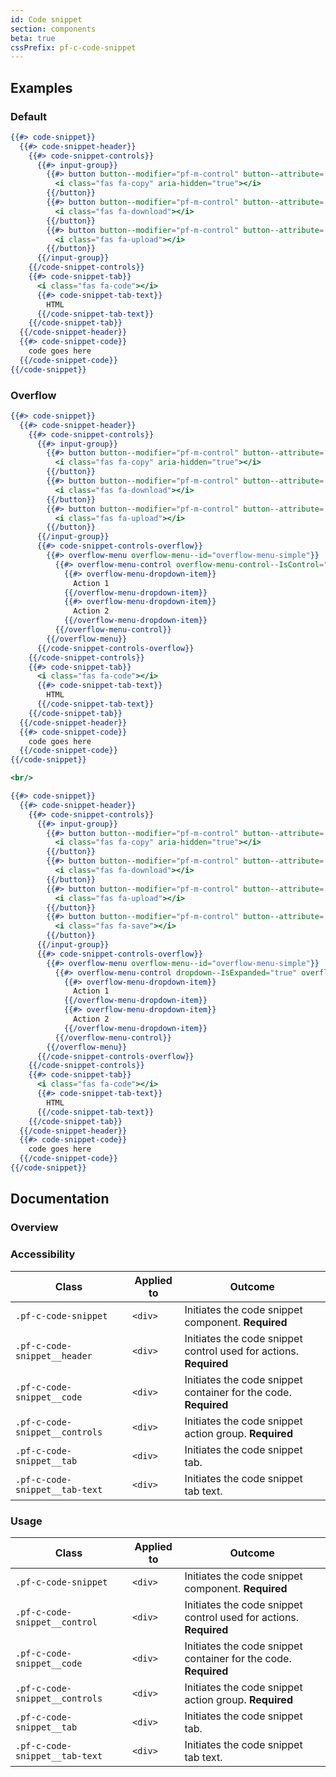 ```yaml
---
id: Code snippet
section: components
beta: true
cssPrefix: pf-c-code-snippet
---
```


## Examples
### Default
```hbs
{{#> code-snippet}}
  {{#> code-snippet-header}}
    {{#> code-snippet-controls}}
      {{#> input-group}}
        {{#> button button--modifier="pf-m-control" button--attribute='aria-label="Copy to clipboard"'}}
          <i class="fas fa-copy" aria-hidden="true"></i>
        {{/button}}
        {{#> button button--modifier="pf-m-control" button--attribute='aria-label="Download code"'}}
          <i class="fas fa-download"></i>
        {{/button}}
        {{#> button button--modifier="pf-m-control" button--attribute='aria-label="Upload code"'}}
          <i class="fas fa-upload"></i>
        {{/button}}
      {{/input-group}}
    {{/code-snippet-controls}}
    {{#> code-snippet-tab}}
      <i class="fas fa-code"></i>
      {{#> code-snippet-tab-text}}
        HTML
      {{/code-snippet-tab-text}}
    {{/code-snippet-tab}}
  {{/code-snippet-header}}
  {{#> code-snippet-code}}
    code goes here 
  {{/code-snippet-code}}
{{/code-snippet}}
```

### Overflow
```hbs
{{#> code-snippet}}
  {{#> code-snippet-header}}
    {{#> code-snippet-controls}}
      {{#> input-group}}
        {{#> button button--modifier="pf-m-control" button--attribute='aria-label="Copy to clipboard"'}}
          <i class="fas fa-copy" aria-hidden="true"></i>
        {{/button}}
        {{#> button button--modifier="pf-m-control" button--attribute='aria-label="Download code"'}}
          <i class="fas fa-download"></i>
        {{/button}}
        {{#> button button--modifier="pf-m-control" button--attribute='aria-label="Upload code"'}}
          <i class="fas fa-upload"></i>
        {{/button}}
      {{/input-group}}
      {{#> code-snippet-controls-overflow}}
        {{#> overflow-menu overflow-menu--id="overflow-menu-simple"}}
          {{#> overflow-menu-control overflow-menu-control--IsControl="true" overflow-menu-button--aria-label="Generic options"}}
            {{#> overflow-menu-dropdown-item}}
              Action 1
            {{/overflow-menu-dropdown-item}}
            {{#> overflow-menu-dropdown-item}}
              Action 2
            {{/overflow-menu-dropdown-item}}
          {{/overflow-menu-control}}
        {{/overflow-menu}}
      {{/code-snippet-controls-overflow}}
    {{/code-snippet-controls}}
    {{#> code-snippet-tab}}
      <i class="fas fa-code"></i>
      {{#> code-snippet-tab-text}}
        HTML
      {{/code-snippet-tab-text}}
    {{/code-snippet-tab}}
  {{/code-snippet-header}}
  {{#> code-snippet-code}}
    code goes here 
  {{/code-snippet-code}}
{{/code-snippet}}

<br/>

{{#> code-snippet}}
  {{#> code-snippet-header}}
    {{#> code-snippet-controls}}
      {{#> input-group}}
        {{#> button button--modifier="pf-m-control" button--attribute='aria-label="Copy to clipboard"'}}
          <i class="fas fa-copy" aria-hidden="true"></i>
        {{/button}}
        {{#> button button--modifier="pf-m-control" button--attribute='aria-label="Download code"'}}
          <i class="fas fa-download"></i>
        {{/button}}
        {{#> button button--modifier="pf-m-control" button--attribute='aria-label="Upload code"'}}
          <i class="fas fa-upload"></i>
        {{/button}}
        {{#> button button--modifier="pf-m-control" button--attribute='aria-label="Save code"'}}
          <i class="fas fa-save"></i>
        {{/button}}
      {{/input-group}}
      {{#> code-snippet-controls-overflow}}
        {{#> overflow-menu overflow-menu--id="overflow-menu-simple"}}
          {{#> overflow-menu-control dropdown--IsExpanded="true" overflow-menu-control--IsControl="true" overflow-menu-button--aria-label="Generic options"}}
            {{#> overflow-menu-dropdown-item}}
              Action 1
            {{/overflow-menu-dropdown-item}}
            {{#> overflow-menu-dropdown-item}}
              Action 2
            {{/overflow-menu-dropdown-item}}
          {{/overflow-menu-control}}
        {{/overflow-menu}}
      {{/code-snippet-controls-overflow}}
    {{/code-snippet-controls}}
    {{#> code-snippet-tab}}
      <i class="fas fa-code"></i>
      {{#> code-snippet-tab-text}}
        HTML
      {{/code-snippet-tab-text}}
    {{/code-snippet-tab}}
  {{/code-snippet-header}}
  {{#> code-snippet-code}}
    code goes here 
  {{/code-snippet-code}}
{{/code-snippet}}
```

## Documentation
### Overview

### Accessibility
| Class | Applied to | Outcome |
| -- | -- | -- |
| `.pf-c-code-snippet` | `<div>` | Initiates the code snippet component. **Required** |
| `.pf-c-code-snippet__header` | `<div>` | Initiates the code snippet control used for actions. **Required** |
| `.pf-c-code-snippet__code` | `<div>` | Initiates the code snippet container for the code. **Required** |
| `.pf-c-code-snippet__controls` | `<div>` | Initiates the code snippet action group. **Required** |
| `.pf-c-code-snippet__tab` | `<div>` | Initiates the code snippet tab. |
| `.pf-c-code-snippet__tab-text` | `<div>` | Initiates the code snippet tab text. |

### Usage
| Class | Applied to | Outcome |
| -- | -- | -- |
| `.pf-c-code-snippet` | `<div>` | Initiates the code snippet component. **Required** |
| `.pf-c-code-snippet__control` | `<div>` | Initiates the code snippet control used for actions. **Required** |
| `.pf-c-code-snippet__code` | `<div>` | Initiates the code snippet container for the code. **Required** |
| `.pf-c-code-snippet__controls` | `<div>` | Initiates the code snippet action group. **Required** |
| `.pf-c-code-snippet__tab` | `<div>` | Initiates the code snippet tab. |
| `.pf-c-code-snippet__tab-text` | `<div>` | Initiates the code snippet tab text. |
